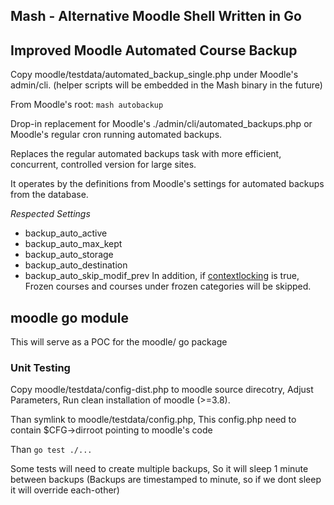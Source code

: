 ## Mash - Alternative Moodle Shell Written in Go

## Improved Moodle Automated Course Backup

Copy moodle/testdata/automated_backup_single.php under Moodle's admin/cli.
(helper scripts will be embedded in the Mash binary in the future)

From Moodle's root:
```mash autobackup```

Drop-in replacement for Moodle's ./admin/cli/automated_backups.php or Moodle's regular cron running automated backups.

Replaces the regular automated backups task with more efficient, concurrent, controlled version for large sites.

It operates by the definitions from Moodle's settings for automated backups from the database.

_Respected Settings_
- backup_auto_active
- backup_auto_max_kept
- backup_auto_storage
- backup_auto_destination
- backup_auto_skip_modif_prev
In addition, if [contextlocking](https://docs.moodle.org/310/en/Context_freezing) is true,
Frozen courses and courses under frozen categories will be skipped.


## moodle go module

This will serve as a POC for the moodle/ go package

### Unit Testing

Copy moodle/testdata/config-dist.php to moodle source direcotry,
Adjust Parameters, Run clean installation of moodle (>=3.8).

Than symlink to moodle/testdata/config.php,
This config.php need to contain $CFG->dirroot pointing to moodle's code

Than ```go test ./...```

Some tests will need to create multiple backups,
So it will sleep 1 minute between backups
(Backups are timestamped to minute, so if we dont sleep it will override each-other)
